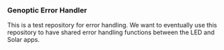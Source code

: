 ### Genoptic Error Handler

This is a test repository for error handling. We want to eventually use this repository to have shared error handling functions between the LED and Solar apps.
